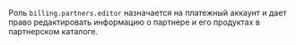 Роль `billing.partners.editor` назначается на платежный аккаунт и дает право редактировать информацию о партнере и его продуктах в партнерском каталоге.